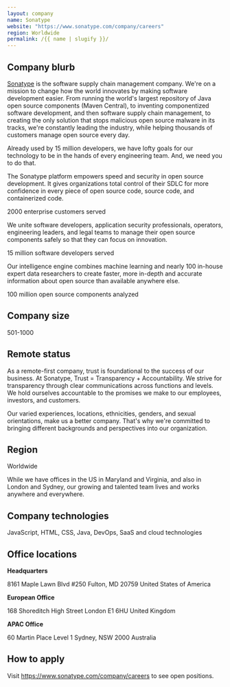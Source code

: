 ```yaml
---
layout: company
name: Sonatype
website: "https://www.sonatype.com/company/careers"
region: Worldwide
permalink: /{{ name | slugify }}/
---
```


## Company blurb

[Sonatype](https://www.sonatype.com) is the software supply chain management company. We're on a mission to change how the world innovates by making software development easier. From running the world's largest repository of Java open source components (Maven Central), to inventing componentized software development, and then software supply chain management, to creating the only solution that stops malicious open source malware in its tracks, we're constantly leading the industry, while helping thousands of customers manage open source every day.

Already used by 15 million developers, we have lofty goals for our technology to be in the hands of every engineering team. And, we need you to do that.

The Sonatype platform empowers speed and security in open source development. It gives organizations total control of their SDLC for more confidence in every piece of open source code, source code, and containerized code.

2000 enterprise customers served

We unite software developers, application security professionals, operators, engineering leaders, and legal teams to manage their open source components safely so that they can focus on innovation.

15 million software developers served

Our intelligence engine combines machine learning and nearly 100 in-house expert data researchers to create faster, more in-depth and accurate information about open source than available anywhere else.

100 million open source components analyzed

## Company size

501-1000

## Remote status

As a remote-first company, trust is foundational to the success of our business. At Sonatype, Trust = Transparency + Accountability. We strive for transparency through clear communications across functions and levels. We hold ourselves accountable to the promises we make to our employees, investors, and customers.

Our varied experiences, locations, ethnicities, genders, and sexual orientations, make us a better company. That's why we're committed to bringing different backgrounds and perspectives into our organization.

## Region

Worldwide

While we have offices in the US in Maryland and Virginia, and also in London and Sydney, our growing and talented team lives and works anywhere and everywhere.

## Company technologies

JavaScript, HTML, CSS, Java, DevOps, SaaS and cloud technologies

## Office locations

**Headquarters**

8161 Maple Lawn Blvd #250
Fulton, MD 20759
United States of America

**European Office**

168 Shoreditch High Street
London E1 6HU
United Kingdom

**APAC Office**

60 Martin Place Level 1
Sydney, NSW 2000
Australia

## How to apply

Visit https://www.sonatype.com/company/careers to see open positions.

[1]: https://www.sonatype.com/